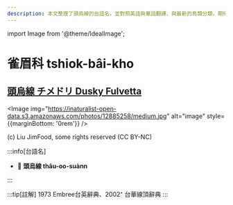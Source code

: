 ```yaml
---
description: 本文整理了頭烏線的台語名，並對照英語與華語翻譯，與最新的鳥類分類，期待能夠供未來的台語鳥類圖鑑當作參考
---
```


import Image from '@theme/IdealImage';

# 雀眉科 tshiok-bâi-kho

## [頭烏線 チメドリ Dusky Fulvetta](https://ebird.org/species/dusful1)

<Image img="https://inaturalist-open-data.s3.amazonaws.com/photos/12885258/medium.jpg" alt="image" style={{marginBottom: '0rem'}} />

<div className="image-caption">
(c) Liu JimFood, some rights reserved (CC BY-NC)
</div>

:::info[台語名]

- 🎯 **頭烏線 thâu-oo-suànn**

:::

:::tip[註解]
1973 Embree台英辭典、2002⁺ 台華線頂辭典
:::
